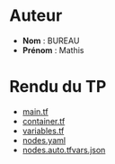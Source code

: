 # Auteur

- **Nom** : BUREAU
- **Prénom** : Mathis

# Rendu du TP

- [main.tf](main.tf)
- [container.tf](container.tf)
- [variables.tf](variables.tf) 
- [nodes.yaml](nodes.yaml)
- [nodes.auto.tfvars.json](nodes.auto.tfvars.json)
